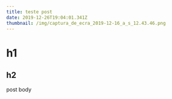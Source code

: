 ```yaml
---
title: teste post
date: 2019-12-26T19:04:01.341Z
thumbnail: /img/captura_de_ecra_2019-12-16_a_s_12.43.46.png
---
```

# h1

## h2

post body
